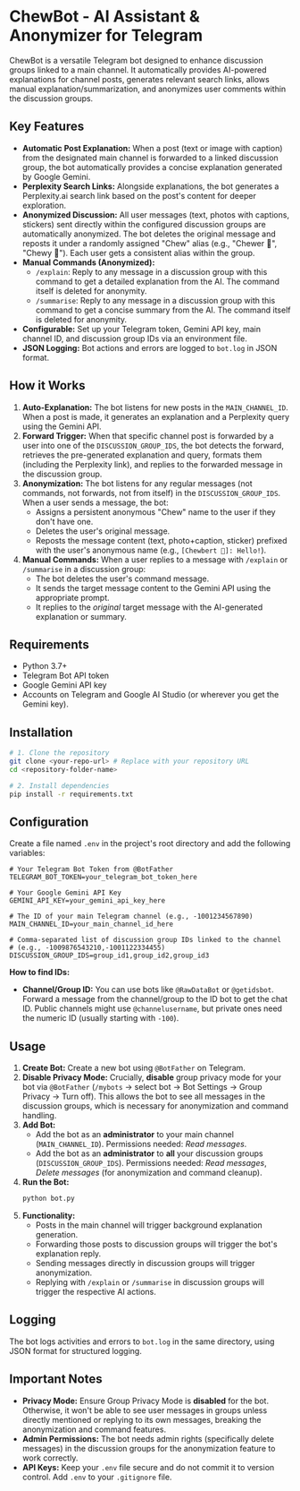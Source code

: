 # ChewBot - AI Assistant & Anonymizer for Telegram

ChewBot is a versatile Telegram bot designed to enhance discussion groups linked to a main channel. It automatically provides AI-powered explanations for channel posts, generates relevant search links, allows manual explanation/summarization, and anonymizes user comments within the discussion groups.

## Key Features

-   **Automatic Post Explanation:** When a post (text or image with caption) from the designated main channel is forwarded to a linked discussion group, the bot automatically provides a concise explanation generated by Google Gemini.
-   **Perplexity Search Links:** Alongside explanations, the bot generates a Perplexity.ai search link based on the post's content for deeper exploration.
-   **Anonymized Discussion:** All user messages (text, photos with captions, stickers) sent directly within the configured discussion groups are automatically anonymized. The bot deletes the original message and reposts it under a randomly assigned "Chew" alias (e.g., "Chewer 🦷", "Chewy 🍬"). Each user gets a consistent alias within the group.
-   **Manual Commands (Anonymized):**
    -   `/explain`: Reply to any message in a discussion group with this command to get a detailed explanation from the AI. The command itself is deleted for anonymity.
    -   `/summarise`: Reply to any message in a discussion group with this command to get a concise summary from the AI. The command itself is deleted for anonymity.
-   **Configurable:** Set up your Telegram token, Gemini API key, main channel ID, and discussion group IDs via an environment file.
-   **JSON Logging:** Bot actions and errors are logged to `bot.log` in JSON format.

## How it Works

1.  **Auto-Explanation:** The bot listens for new posts in the `MAIN_CHANNEL_ID`. When a post is made, it generates an explanation and a Perplexity query using the Gemini API.
2.  **Forward Trigger:** When that specific channel post is forwarded by a user into one of the `DISCUSSION_GROUP_IDS`, the bot detects the forward, retrieves the pre-generated explanation and query, formats them (including the Perplexity link), and replies to the forwarded message in the discussion group.
3.  **Anonymization:** The bot listens for any regular messages (not commands, not forwards, not from itself) in the `DISCUSSION_GROUP_IDS`. When a user sends a message, the bot:
    *   Assigns a persistent anonymous "Chew" name to the user if they don't have one.
    *   Deletes the user's original message.
    *   Reposts the message content (text, photo+caption, sticker) prefixed with the user's anonymous name (e.g., `[Chewbert 🤖]: Hello!`).
4.  **Manual Commands:** When a user replies to a message with `/explain` or `/summarise` in a discussion group:
    *   The bot deletes the user's command message.
    *   It sends the target message content to the Gemini API using the appropriate prompt.
    *   It replies to the *original* target message with the AI-generated explanation or summary.

## Requirements

-   Python 3.7+
-   Telegram Bot API token
-   Google Gemini API key
-   Accounts on Telegram and Google AI Studio (or wherever you get the Gemini key).

## Installation

```bash
# 1. Clone the repository
git clone <your-repo-url> # Replace with your repository URL
cd <repository-folder-name>

# 2. Install dependencies
pip install -r requirements.txt
```

## Configuration

Create a file named `.env` in the project's root directory and add the following variables:

```dotenv
# Your Telegram Bot Token from @BotFather
TELEGRAM_BOT_TOKEN=your_telegram_bot_token_here

# Your Google Gemini API Key
GEMINI_API_KEY=your_gemini_api_key_here

# The ID of your main Telegram channel (e.g., -1001234567890)
MAIN_CHANNEL_ID=your_main_channel_id_here

# Comma-separated list of discussion group IDs linked to the channel
# (e.g., -1009876543210,-1001122334455)
DISCUSSION_GROUP_IDS=group_id1,group_id2,group_id3
```

**How to find IDs:**

-   **Channel/Group ID:** You can use bots like `@RawDataBot` or `@getidsbot`. Forward a message from the channel/group to the ID bot to get the chat ID. Public channels might use `@channelusername`, but private ones need the numeric ID (usually starting with `-100`).

## Usage

1.  **Create Bot:** Create a new bot using `@BotFather` on Telegram.
2.  **Disable Privacy Mode:** Crucially, **disable** group privacy mode for your bot via `@BotFather` (`/mybots` -> select bot -> Bot Settings -> Group Privacy -> Turn off). This allows the bot to see all messages in the discussion groups, which is necessary for anonymization and command handling.
3.  **Add Bot:**
    *   Add the bot as an **administrator** to your main channel (`MAIN_CHANNEL_ID`). Permissions needed: *Read messages*.
    *   Add the bot as an **administrator** to **all** your discussion groups (`DISCUSSION_GROUP_IDS`). Permissions needed: *Read messages*, *Delete messages* (for anonymization and command cleanup).
4.  **Run the Bot:**
    ```bash
    python bot.py
    ```
5.  **Functionality:**
    *   Posts in the main channel will trigger background explanation generation.
    *   Forwarding those posts to discussion groups will trigger the bot's explanation reply.
    *   Sending messages directly in discussion groups will trigger anonymization.
    *   Replying with `/explain` or `/summarise` in discussion groups will trigger the respective AI actions.

## Logging

The bot logs activities and errors to `bot.log` in the same directory, using JSON format for structured logging.

## Important Notes

-   **Privacy Mode:** Ensure Group Privacy Mode is **disabled** for the bot. Otherwise, it won't be able to see user messages in groups unless directly mentioned or replying to its own messages, breaking the anonymization and command features.
-   **Admin Permissions:** The bot needs admin rights (specifically delete messages) in the discussion groups for the anonymization feature to work correctly.
-   **API Keys:** Keep your `.env` file secure and do not commit it to version control. Add `.env` to your `.gitignore` file.
